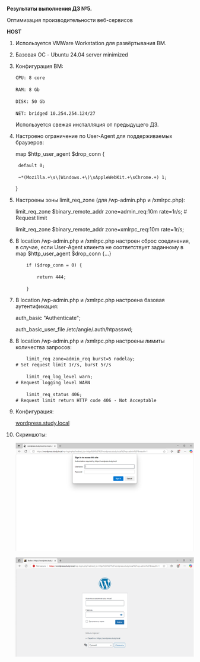 **Результаты выполнения ДЗ №5.**

Оптимизация производительности веб-сервисов

**HOST**
1. Используется VMWare Workstation для развёртывания ВМ.
2. Базовая ОС - Ubuntu 24.04 server minimized
3. Конфигурация ВМ:

   ```
   CPU: 8 core

   RAM: 8 Gb

   DISK: 50 Gb

   NET: bridged 10.254.254.124/27
   ```

   Используется свежая инсталляция от предыдущего ДЗ.
   
4. Настроено ограничение по User-Agent для поддерживаемых браузеров:

    map $http_user_agent $drop_conn {
   
        default 0;
   
        ~*(Mozilla.+\s\(Windows.+\)\sAppleWebKit.+\sChrome.+) 1;
   
    }

5. Настроены зоны limit_req_zone (для /wp-admin.php и /xmlrpc.php):

   limit_req_zone $binary_remote_addr zone=admin_req:10m rate=1r/s;                               # Request limit
   
   limit_req_zone $binary_remote_addr zone=xmlrpc_req:10m rate=1r/s; 

7. В location /wp-admin.php и /xmlrpc.php настроен сброс соединения, в случае, если User-Agent клиента не соответствует заданному в map $http_user_agent $drop_conn {...}

           if ($drop_conn = 0) {
   
               return 444;
   
           }

8. В location /wp-admin.php и /xmlrpc.php настроена базовая аутентификация:

      auth_basic "Authenticate";
   
      auth_basic_user_file /etc/angie/.auth/htpasswd;

9. В location /wp-admin.php и /xmlrpc.php настроены лимиты количества запросов:

           limit_req zone=admin_req burst=5 nodelay;                                              # Set request limit 1r/s, burst 5r/s
   
           limit_req_log_level warn;                                                              # Request logging level WARN
   
           limit_req_status 406;                                                                  # Request limit return HTTP code 406 - Not Acceptable

10. Конфигурация:

    [wordpress.study.local](https://github.com/ViperOGrind/OTUS_STUDY/blob/main/21.%20%D0%97%D0%B0%D1%89%D0%B8%D1%82%D0%B0%20%D0%BE%D1%82%20DoS-%D0%B0%D1%82%D0%B0%D0%BA%2C%20%D0%BE%D0%B3%D1%80%D0%B0%D0%BD%D0%B8%D1%87%D0%B5%D0%BD%D0%B8%D0%B5%20%D0%B4%D0%BE%D1%81%D1%82%D1%83%D0%BF%D0%B0/Artifacts/wordpress.study.local.conf)

11. Скриншоты:

    ![Edge Auth](https://github.com/ViperOGrind/OTUS_STUDY/blob/main/21.%20%D0%97%D0%B0%D1%89%D0%B8%D1%82%D0%B0%20%D0%BE%D1%82%20DoS-%D0%B0%D1%82%D0%B0%D0%BA%2C%20%D0%BE%D0%B3%D1%80%D0%B0%D0%BD%D0%B8%D1%87%D0%B5%D0%BD%D0%B8%D0%B5%20%D0%B4%D0%BE%D1%81%D1%82%D1%83%D0%BF%D0%B0/Artifacts/auth.png)

    ![Edge Admin](https://github.com/ViperOGrind/OTUS_STUDY/blob/main/21.%20%D0%97%D0%B0%D1%89%D0%B8%D1%82%D0%B0%20%D0%BE%D1%82%20DoS-%D0%B0%D1%82%D0%B0%D0%BA%2C%20%D0%BE%D0%B3%D1%80%D0%B0%D0%BD%D0%B8%D1%87%D0%B5%D0%BD%D0%B8%D0%B5%20%D0%B4%D0%BE%D1%81%D1%82%D1%83%D0%BF%D0%B0/Artifacts/admin.png)
